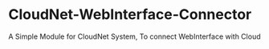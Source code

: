 # CloudNet-WebInterface-Connector
A Simple Module for CloudNet System, To connect WebInterface with Cloud
